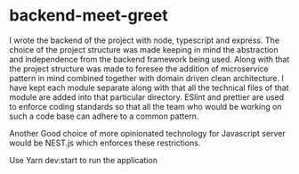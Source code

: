 # backend-meet-greet

I wrote the backend of the project with node, typescript and express. The choice of the project structure was made keeping in mind the abstraction and independence from the backend framework being used. Along with that the project structure was made to foresee the addition of microservice pattern in mind combined together with domain driven clean architecture.
I have kept each module separate along with that all the technical files of that module are added into that particular directory. 
ESlint and prettier are used to enforce coding standards so that all the team who would be working on such a code base can adhere to a common pattern.

Another Good choice of more opinionated technology for Javascript server would be NEST.js which enforces these restrictions.

Use Yarn dev:start to run the application
